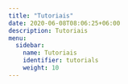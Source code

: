 ```yaml
---
title: "Tutoriais"
date: 2020-06-08T08:06:25+06:00
description: Tutoriais
menu:
  sidebar:
    name: Tutoriais
    identifier: tutorials
    weight: 10
---
```

